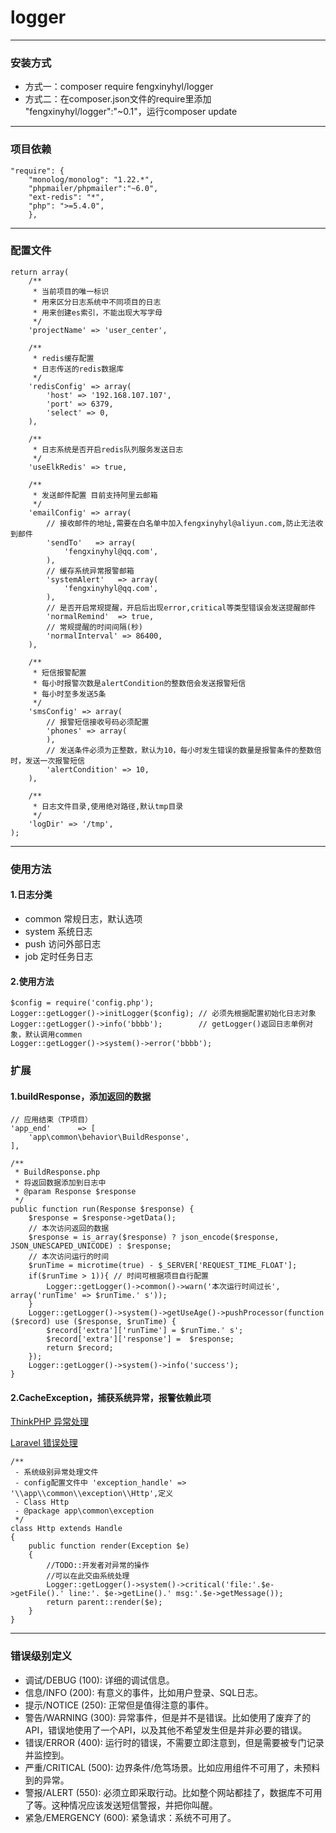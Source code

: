 # **logger**
---
### 安装方式
 * 方式一：composer require fengxinyhyl/logger
 * 方式二：在composer.json文件的require里添加 "fengxinyhyl/logger":"~0.1"，运行composer update
 ---

### 项目依赖
    "require": {
        "monolog/monolog": "1.22.*",
        "phpmailer/phpmailer":"~6.0",
        "ext-redis": "*",
        "php": ">=5.4.0",
        },
---

### 配置文件
    return array(
        /**
         * 当前项目的唯一标识
         * 用来区分日志系统中不同项目的日志
         * 用来创建es索引，不能出现大写字母
         */
        'projectName' => 'user_center',
    
        /**
         * redis缓存配置
         * 日志传送的redis数据库
         */
        'redisConfig' => array(
            'host' => '192.168.107.107',
            'port' => 6379,
            'select' => 0,
        ),
    
        /**
         * 日志系统是否开启redis队列服务发送日志
         */
        'useElkRedis' => true,
    
        /**
         * 发送邮件配置 目前支持阿里云邮箱
         */
        'emailConfig' => array(
            // 接收邮件的地址,需要在白名单中加入fengxinyhyl@aliyun.com,防止无法收到邮件
            'sendTo'   => array(
                'fengxinyhyl@qq.com',
            ),
            // 缓存系统异常报警邮箱
            'systemAlert'   => array(
                'fengxinyhyl@qq.com',
            ),
            // 是否开启常规提醒，开启后出现error,critical等类型错误会发送提醒邮件
            'normalRemind'  => true,
            // 常规提醒的时间间隔(秒)
            'normalInterval' => 86400,
        ),
    
        /**
         * 短信报警配置
         * 每小时报警次数是alertCondition的整数倍会发送报警短信
         * 每小时至多发送5条
         */
        'smsConfig' => array(
            // 报警短信接收号码必须配置
            'phones' => array(
            ),
            // 发送条件必须为正整数，默认为10，每小时发生错误的数量是报警条件的整数倍时，发送一次报警短信
            'alertCondition' => 10,
        ),
    
        /**
         * 日志文件目录,使用绝对路径,默认tmp目录
         */
        'logDir' => '/tmp',
    );
---

### 使用方法
####  1.日志分类
 * common 常规日志，默认选项
 * system 系统日志
 * push   访问外部日志
 * job    定时任务日志
####  2.使用方法
    $config = require('config.php');
    Logger::getLogger()->initLogger($config); // 必须先根据配置初始化日志对象
    Logger::getLogger()->info('bbbb');        // getLogger()返回日志单例对象，默认调用commen
    Logger::getLogger()->system()->error('bbbb');
 
### 扩展
#### 1.buildResponse，添加返回的数据
    // 应用结束（TP项目）
    'app_end'      => [
        'app\common\behavior\BuildResponse',
    ],

    /**
     * BuildResponse.php
     * 将返回数据添加到日志中
     * @param Response $response
     */
    public function run(Response $response) {
        $response = $response->getData();
        // 本次访问返回的数据
        $response = is_array($response) ? json_encode($response, JSON_UNESCAPED_UNICODE) : $response;
        // 本次访问运行的时间
        $runTime = microtime(true) - $_SERVER['REQUEST_TIME_FLOAT'];
        if($runTime > 1)){ // 时间可根据项目自行配置
            Logger::getLogger()->common()->warn('本次运行时间过长', array('runTime' => $runTime.' s'));
        }
        Logger::getLogger()->system()->getUseAge()->pushProcessor(function ($record) use ($response, $runTime) {
            $record['extra']['runTime'] = $runTime.' s';
            $record['extra']['response'] =  $response;
            return $record;
        });
        Logger::getLogger()->system()->info('success');
    }
#### 2.CacheException，捕获系统异常，报警依赖此项
[ThinkPHP 异常处理](#https://www.kancloud.cn/manual/thinkphp5/126075)

[Laravel 错误处理](https://laravelacademy.org/post/9548.html)

    /**
     - 系统级别异常处理文件
     - config配置文件中 'exception_handle' => '\\app\\common\\exception\\Http',定义
     - Class Http
     - @package app\common\exception
     */
    class Http extends Handle
    {
        public function render(Exception $e)
        {
            //TODO::开发者对异常的操作
            //可以在此交由系统处理
            Logger::getLogger()->system()->critical('file:'.$e->getFile().' line:'. $e->getLine().' msg:'.$e->getMessage());
            return parent::render($e);
        }
    }
 ---

### 错误级别定义
 * 调试/DEBUG (100): 详细的调试信息。
 * 信息/INFO (200): 有意义的事件，比如用户登录、SQL日志。
 * 提示/NOTICE (250): 正常但是值得注意的事件。
 * 警告/WARNING (300): 异常事件，但是并不是错误。比如使用了废弃了的API，错误地使用了一个API，以及其他不希望发生但是并非必要的错误。
 * 错误/ERROR (400): 运行时的错误，不需要立即注意到，但是需要被专门记录并监控到。
 * 严重/CRITICAL (500): 边界条件/危笃场景。比如应用组件不可用了，未预料到的异常。
 * 警报/ALERT (550): 必须立即采取行动。比如整个网站都挂了，数据库不可用了等。这种情况应该发送短信警报，并把你叫醒。
 * 紧急/EMERGENCY (600): 紧急请求：系统不可用了。